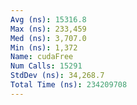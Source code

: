 ```yaml
---
Avg (ns): 15316.8
Max (ns): 233,459
Med (ns): 3,707.0
Min (ns): 1,372
Name: cudaFree
Num Calls: 15291
StdDev (ns): 34,268.7
Total Time (ns): 234209708
---
```

